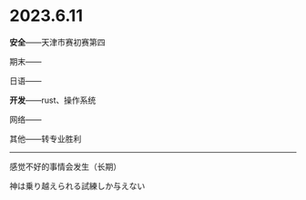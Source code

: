 # 2023.6.11

**安全**——天津市赛初赛第四

期末——

日语——

**开发**——rust、操作系统

网络——

其他——转专业胜利

------

感觉不好的事情会发生（长期）

神は乗り越えられる試練しか与えない

